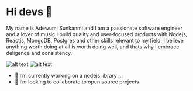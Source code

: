 # Hi devs 👋
 My name is Adewumi Sunkanmi and I am a passionate software engineer and a lover of music 
 I build quality and user-focused products with Nodejs, Reactjs, MongoDB, Postgres and other skills relevant to my field. I believe anything worth doing at all is worth doing well, and thats why I embrace deligence and consistency.

![alt text](https://nodejs.org/static/images/logo-hexagon-card.png)  ![alt text](https://cdn.freebiesupply.com/logos/thumbs/2x/react-1-logo.png)

- 🔭 I’m currently working on a nodejs library ...
- 👯 I’m looking to collaborate to open source projects 



